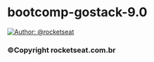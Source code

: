# bootcomp-gostack-9.0

[![Author: @rocketseat](https://img.shields.io/badge/author-@rocketseat-purple.svg?style=flat)](https://twitter.com/rocketseat)
### ©Copyright rocketseat.com.br
